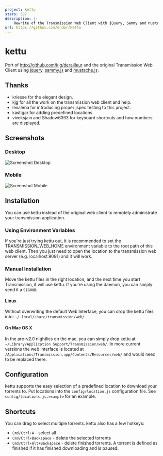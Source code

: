 ```yaml
---
project: kettu
stars: 387
description: |-
    Rewrite of the Transmission Web Client with jQuery, Sammy and Mustache
url: https://github.com/endor/kettu
---
```


# kettu
Port of http://github.com/kjg/derailleur and the original Transmission Web Client
using [jquery](http://jquery.com), [sammy.js](http://github.com/quirkey/sammy) and [mustache.js](http://github.com/janl/mustache.js).

## Thanks
* kriesse for the elegant design.
* kjg for all the work on the transmission web client and help.
* lenalena for introducing proper jspec testing to this project.
* kastigar for adding predefined locations.
* viveksjain and Shadow6363 for keyboard shortcuts and how numbers are displayed.

## Screenshots
### Desktop
![Screenshot Desktop](screenshot-1.png)
### Mobile
![Screenshot Mobile](screenshot-2.png)

## Installation
You can use kettu instead of the original web client to remotely administrate your transmission application.

### Using Environment Variables
If you're just trying kettu out, it is recommended to set the TRANSMISSION_WEB_HOME environment variable to the root path of this web client. Then you just need to open the location to the transmission web server (e.g. localhost:9091) and it will work.

### Manual Installation
Move the kettu files in the right location, and the next time you start Transmission, it will use kettu. If you're using the daemon, you can simply send it a `SIGHUB`.

#### Linux
Without overwriting the default Web Interface, you can drop the kettu files into: `~/.local/share/transmission/web/`.

#### On Mac OS X
In the pre-v2.0 nightlies on the mac, you can simply drop kettu at `~/Library/Application Support/Transmission/web/`. In more current versions the web interface is located at `/Applications/Transmission.app/Contents/Resources/web/` and would need to be replaced there.

## Configuration
kettu supports the easy selection of a predefined location to download your torrents to. Put locations into the  `config/location.js` configuration file. See `config/locations.js.example` for an example.

## Shortcuts
You can drag to select multiple torrents. kettu also has a few hotkeys:

 - `Cmd/Ctrl+A` - select all
 - `Cmd/Ctrl+Backspace` - delete the selected torrents
 - `Cmd/Ctrl+Alt+Backspace` - delete finished torrents. A torrent is defined as finished if it has finished downloading and is paused.

